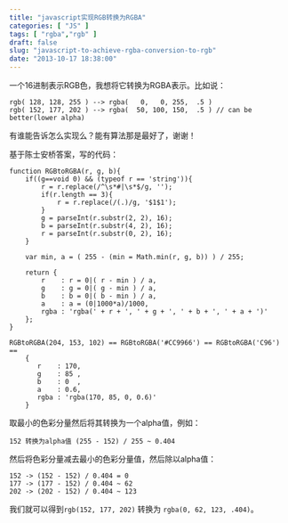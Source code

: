 ```yaml
---
title: "javascript实现RGB转换为RGBA"
categories: [ "JS" ]
tags: [ "rgba","rgb" ]
draft: false
slug: "javascript-to-achieve-rgba-conversion-to-rgb"
date: "2013-10-17 18:38:00"
---
```


一个16进制表示RGB色，我想将它转换为RGBA表示。比如说：

    rgb( 128, 128, 255 ) --> rgba(   0,   0, 255,  .5 )
    rgb( 152, 177, 202 ) --> rgba(  50, 100, 150,  .5 ) // can be better(lower alpha)

有谁能告诉怎么实现么？能有算法那是最好了，谢谢！

基于陈士安桥答案，写的代码：

    function RGBtoRGBA(r, g, b){
        if((g==void 0) && (typeof r == 'string')){
            r = r.replace(/^\s*#|\s*$/g, '');
            if(r.length == 3){
                r = r.replace(/(.)/g, '$1$1');
            }
            g = parseInt(r.substr(2, 2), 16);
            b = parseInt(r.substr(4, 2), 16);
            r = parseInt(r.substr(0, 2), 16);
        }
   


<!--more-->


 
        var min, a = ( 255 - (min = Math.min(r, g, b)) ) / 255;
    
        return {
            r    : r = 0|( r - min ) / a,
            g    : g = 0|( g - min ) / a,
            b    : b = 0|( b - min ) / a,
            a    : a = (0|1000*a)/1000,
            rgba : 'rgba(' + r + ', ' + g + ', ' + b + ', ' + a + ')'
        };
    }
    
    RGBtoRGBA(204, 153, 102) == RGBtoRGBA('#CC9966') == RGBtoRGBA('C96') == 
        {
           r    : 170,
           g    : 85 ,
           b    : 0  ,
           a    : 0.6,
           rgba : 'rgba(170, 85, 0, 0.6)' 
        }


取最小的色彩分量然后将其转换为一个alpha值，例如：

    152 转换为alpha值 (255 - 152) / 255 ~ 0.404

然后将色彩分量减去最小的色彩分量值，然后除以alpha值：

    152 -> (152 - 152) / 0.404 = 0
    177 -> (177 - 152) / 0.404 ~ 62
    202 -> (202 - 152) / 0.404 ~ 123

我们就可以得到`rgb(152, 177, 202)` 转换为 `rgba(0, 62, 123, .404)`。
